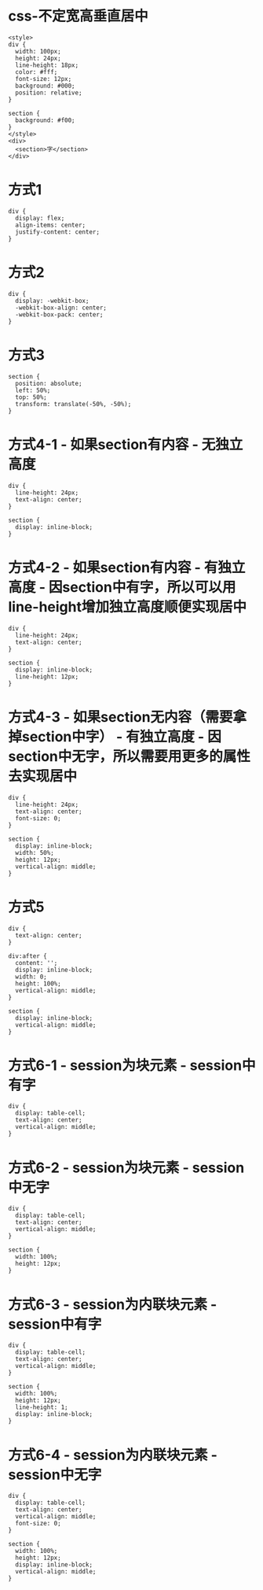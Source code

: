 # css-不定宽高垂直居中
```
<style>
div {
  width: 100px;
  height: 24px;
  line-height: 18px;
  color: #fff;
  font-size: 12px;
  background: #000;
  position: relative;
}

section {
  background: #f00;
}
</style>
<div>
  <section>字</section>
</div>
```

# 方式1
```
div {
  display: flex;
  align-items: center;
  justify-content: center;
}
```

# 方式2
```
div {
  display: -webkit-box;
  -webkit-box-align: center;
  -webkit-box-pack: center;
}
```

# 方式3
```
section {
  position: absolute;
  left: 50%;
  top: 50%;
  transform: translate(-50%, -50%);
}
```

# 方式4-1 - 如果section有内容 - 无独立高度
```
div {
  line-height: 24px;
  text-align: center;
}

section {
  display: inline-block;
}
```

# 方式4-2 - 如果section有内容 - 有独立高度 - 因section中有字，所以可以用line-height增加独立高度顺便实现居中
```
div {
  line-height: 24px;
  text-align: center;
}

section {
  display: inline-block;
  line-height: 12px;
}
```

# 方式4-3 - 如果section无内容（需要拿掉section中字） - 有独立高度 - 因section中无字，所以需要用更多的属性去实现居中
```
div {
  line-height: 24px;
  text-align: center;
  font-size: 0;
}

section {
  display: inline-block;
  width: 50%;
  height: 12px;
  vertical-align: middle;
}
```

# 方式5
```
div {
  text-align: center;
}

div:after {
  content: '';
  display: inline-block;
  width: 0;
  height: 100%;
  vertical-align: middle;
}

section {
  display: inline-block;
  vertical-align: middle;
}
```

# 方式6-1 - session为块元素 - session中有字
```
div {
  display: table-cell;
  text-align: center;
  vertical-align: middle;
}
```

# 方式6-2 - session为块元素 - session中无字
```
div {
  display: table-cell;
  text-align: center;
  vertical-align: middle;
}

section {
  width: 100%;
  height: 12px;
}
```

# 方式6-3 - session为内联块元素 - session中有字
```
div {
  display: table-cell;
  text-align: center;
  vertical-align: middle;
}

section {
  width: 100%;
  height: 12px;
  line-height: 1;
  display: inline-block;
}
```

# 方式6-4 - session为内联块元素 - session中无字
```
div {
  display: table-cell;
  text-align: center;
  vertical-align: middle;
  font-size: 0;
}

section {
  width: 100%;
  height: 12px;
  display: inline-block;
  vertical-align: middle;
}
```
